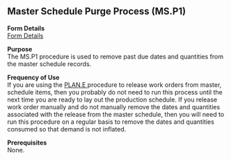 ##  Master Schedule Purge Process (MS.P1)

<PageHeader />

**Form Details**  
[ Form Details ](MS-P1-1/README.md)   

**Purpose**  
The MS.P1 procedure is used to remove past due dates and quantities from the
master schedule records.

**Frequency of Use**  
If you are using the [ PLAN.E ](../../MFG-ENTRY/PLAN-E/README.md) procedure to release work orders from master, schedule items, then you probably do not need to run this process until the next time you are ready to lay out the production schedule. If you release work order manually and do not manually remove the dates and quantities associated with the release from the master schedule, then you will need to run this procedure on a regular basis to remove the dates and quantities consumed so that demand is not inflated. 

**Prerequisites**  
None.

<badge text= "Version 8.10.57" vertical="middle" />

<PageFooter />